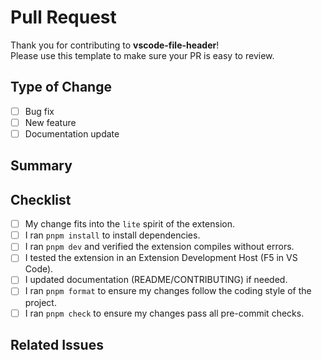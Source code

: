 # Pull Request

Thank you for contributing to **vscode-file-header**!  
Please use this template to make sure your PR is easy to review.

## Type of Change

- [ ] Bug fix
- [ ] New feature
- [ ] Documentation update

## Summary

<!-- Briefly describe what your PR changes or adds -->

## Checklist

- [ ] My change fits into the `lite` spirit of the extension.
- [ ] I ran `pnpm install` to install dependencies.
- [ ] I ran `pnpm dev` and verified the extension compiles without errors.
- [ ] I tested the extension in an Extension Development Host (F5 in VS Code).
- [ ] I updated documentation (README/CONTRIBUTING) if needed.
- [ ] I ran `pnpm format` to ensure my changes follow the coding style of the project.
- [ ] I ran `pnpm check` to ensure my changes pass all pre-commit checks.

## Related Issues

<!-- Link any related issues (e.g. Closes #123) -->

<!--

💡 **Notes for contributors**:
- Commits are auto-formatted and linted via Husky + lint-staged, so diffs may look cleaner than your raw edits.
- If CI fails due to formatting or lint errors, run `pnpm fix` and push again.

-->
